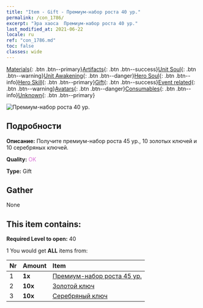 ```yaml
---
title: "Item - Gift - Премиум-набор роста 40 ур."
permalink: /con_1786/
excerpt: "Эра хаоса  Премиум-набор роста 40 ур."
last_modified_at: 2021-06-22
locale: ru
ref: "con_1786.md"
toc: false
classes: wide
---
```

 [Materials](/ItemsRU/){: .btn .btn--primary}[Artifacts](/ItemsRU/Artifacts/){: .btn .btn--success}[Unit Soul](/ItemsRU/UnitSoul/){: .btn .btn--warning}[Unit Awakening](/ItemsRU/UnitAwakening/){: .btn .btn--danger}[Hero Soul](/ItemsRU/HeroSoul/){: .btn .btn--info}[Hero Skill](/ItemsRU/HeroSkill/){: .btn .btn--primary}[Gift](/ItemsRU/Gift/){: .btn .btn--success}[Event related](/ItemsRU/Events/){: .btn .btn--warning}[Avatars](/ItemsRU/Avatars/){: .btn .btn--danger}[Consumables](/ItemsRU/Consumables/){: .btn .btn--info}[Unknown](/ItemsRU/Unknown/){: .btn .btn--primary}

 ![Премиум-набор роста 40 ур.](/images/t/i_907221.png)

## Подробности
 **Описание:** Получите премиум-набор роста 45 ур., 10 золотых ключей и 10 серебряных ключей.

 **Quality:** <span style="color: #DA70D6">OK</span>

 **Type:** Gift

## Gather

  None

## This item contains:

 **Required Level to open:** 40

 1 You would get **ALL** items  from:

  | Nr | Amount |     Item    |
  |:---|:-------|:------------|
  | 1 |  **1x** | [Премиум-набор роста 45 ур.](/ItemsRU/con_1787/) |  | 
  | 2 |  **10x** | [Золотой ключ](/ItemsRU/con_783/) |  | 
  | 3 |  **10x** | [Серебряный ключ](/ItemsRU/con_693/) |  | 
